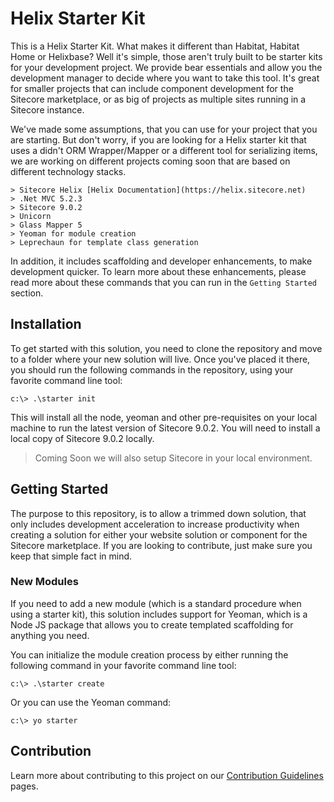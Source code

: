 # Helix Starter Kit

This is a Helix Starter Kit.  What makes it different than Habitat, Habitat Home or Helixbase? Well it's simple, those aren't truly built to be starter kits for your development project.  We provide bear essentials and allow you the development manager to decide where you want to take this tool.  It's great for smaller projects that can include component development for the Sitecore marketplace, or as big of projects as multiple sites running in a Sitecore instance.

We've made some assumptions, that you can use for your project that you are starting.  But don't worry, if you are looking for a Helix starter kit that uses a didn't ORM Wrapper/Mapper or a different tool for serializing items, we are working on different projects coming soon that are based on different technology stacks.

    > Sitecore Helix [Helix Documentation](https://helix.sitecore.net)
	> .Net MVC 5.2.3
	> Sitecore 9.0.2
	> Unicorn
	> Glass Mapper 5
	> Yeoman for module creation
	> Leprechaun for template class generation

In addition, it includes scaffolding and developer enhancements, to make development quicker.  To learn more about these enhancements, please read more about these commands that you can run in the `Getting Started` section.

## Installation

To get started with this solution, you need to clone the repository and move to a folder where your new solution will live.  Once you've placed it there, you should run the following commands in the repository, using your favorite command line tool:

    c:\> .\starter init

This will install all the node, yeoman and other pre-requisites on your local machine to run the latest version of Sitecore 9.0.2.  You will need to install a local copy of Sitecore 9.0.2 locally.

> Coming Soon we will also setup Sitecore in your local environment.

## Getting Started

The purpose to this repository, is to allow a trimmed down solution, that only includes development acceleration to increase productivity when creating a solution for either your website solution or component for the Sitecore marketplace.  If you are looking to contribute, just make sure you keep that simple fact in mind.

### New Modules

If you need to add a new module (which is a standard procedure when using a starter kit), this solution includes support for Yeoman, which is a Node JS package that allows you to create templated scaffolding for anything you need.  

You can initialize the module creation process by either running the following command in your favorite command line tool:

    c:\> .\starter create

Or you can use the Yeoman command:

    c:\> yo starter

## Contribution

Learn more about contributing to this project on our [Contribution Guidelines](Contributing.md) pages.